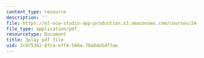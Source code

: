 ```yaml
---
content_type: resource
description: ''
file: https://ol-ocw-studio-app-production.s3.amazonaws.com/courses/24-908-creole-languages-and-caribbean-identities-spring-2017/2c0753628fcae7f4588a79a8de5df7ae_m6PnN-aEYbc.pdf
file_type: application/pdf
resourcetype: Document
title: 3play pdf file
uid: 2c075362-8fca-e7f4-588a-79a8de5df7ae
---
```

